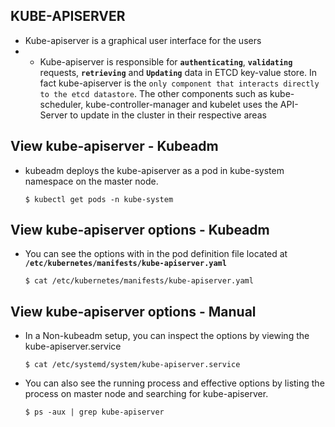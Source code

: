## KUBE-APISERVER

- Kube-apiserver is a graphical user interface for the users
- - Kube-apiserver is responsible for **`authenticating`**, **`validating`** requests, **`retrieving`** and **`Updating`** data in ETCD key-value store. In fact kube-apiserver is the `only component that interacts directly to the etcd datastore`. The other components such as kube-scheduler, kube-controller-manager and kubelet uses the API-Server to update in the cluster in their respective areas

## View kube-apiserver - Kubeadm
- kubeadm deploys the kube-apiserver as a pod in kube-system namespace on the master node.
  ```
  $ kubectl get pods -n kube-system
  ```

   
## View kube-apiserver options - Kubeadm
- You can see the options with in the pod definition file located at **`/etc/kubernetes/manifests/kube-apiserver.yaml`**

      $ cat /etc/kubernetes/manifests/kube-apiserver.yaml

## View kube-apiserver options - Manual
- In a Non-kubeadm setup, you can inspect the options by viewing the kube-apiserver.service
  ```
  $ cat /etc/systemd/system/kube-apiserver.service
  ```
- You can also see the running process and effective options by listing the process on master node and searching for kube-apiserver.
  ```
  $ ps -aux | grep kube-apiserver
  ```